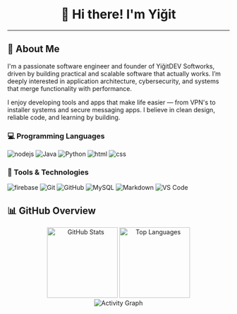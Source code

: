 <!-- README.md -->

<h1 align="center">👋 Hi there! I'm Yiğit</h1>

<hr>

<h2>🧠 About Me</h2>
<p>
I'm a passionate software engineer and founder of YiğitDEV Softworks, driven by building practical and scalable software that actually works. I’m deeply interested in application architecture, cybersecurity, and systems that merge functionality with performance.

I enjoy developing tools and apps that make life easier — from VPN's to installer systems and secure messaging apps. I believe in clean design, reliable code, and learning by building.
</p>

<h3>💻 Programming Languages</h3>
<p align="left">
  <img src="https://img.shields.io/badge/node.js-339933?style=for-the-badge&logo=Node.js&logoColor=white" alt=nodejs>
  <img src="https://img.shields.io/badge/Java-007396?style=for-the-badge&logo=java&logoColor=white" alt="Java"/>
  <img src="https://img.shields.io/badge/Python-3776AB?style=for-the-badge&logo=python&logoColor=white" alt="Python"/>
  <img src="https://img.shields.io/badge/HTML-E34F26?style=for-the-badge&logo=html5&logoColor=white" alt="html">
  <img src="https://img.shields.io/badge/CSS-1572B6?style=for-the-badge&logo=css3&logoColor=white" alt="css">

</p>

<h3>🔧 Tools & Technologies</h3>
<p align="left">
  <img src="https://img.shields.io/badge/firebase-ffca28?style=for-the-badge&logo=firebase&logoColor=black" alt="firebase">
  <img src="https://img.shields.io/badge/Git-F05032?style=for-the-badge&logo=git&logoColor=white" alt="Git"/>
  <img src="https://img.shields.io/badge/GitHub-181717?style=for-the-badge&logo=github&logoColor=white" alt="GitHub"/>
  <img src="https://img.shields.io/badge/MySQL-4479A1?style=for-the-badge&logo=mysql&logoColor=white" alt="MySQL"/>
  <img src="https://img.shields.io/badge/Markdown-000000?style=for-the-badge&logo=markdown&logoColor=white" alt="Markdown"/>
  <img src="https://img.shields.io/badge/VS_Code-007ACC?style=for-the-badge&logo=visual-studio-code&logoColor=white" alt="VS Code"/>
</p>

<h2>📊 GitHub Overview</h2>

<div align="center">
  <img height="160em" src="https://github-readme-stats.vercel.app/api?username=EnderGamer6112&show_icons=true&theme=dark&count_private=true&include_all_commits=true&hide_border=true" alt="GitHub Stats" />
  <img height="160em" src="https://github-readme-stats.vercel.app/api/top-langs/?username=EnderGamer6112&layout=compact&theme=dark&langs_count=6&hide_border=true" alt="Top Languages" />
</div>

<div align="center">
  <img src="https://github-readme-activity-graph.vercel.app/graph?username=EnderGamer6112&theme=github-dark&hide_border=true&area=true" alt="Activity Graph" />
</div>
